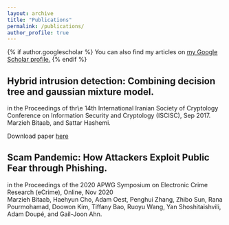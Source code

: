 ```yaml
---
layout: archive
title: "Publications"
permalink: /publications/
author_profile: true
---
```


{% if author.googlescholar %}
  You can also find my articles on <u><a href="{{author.googlescholar}}">my Google Scholar profile</a>.</u>
{% endif %}

## Hybrid intrusion detection: Combining decision tree and gaussian mixture model.
in the Proceedings of thr\e 14th International Iranian Society of Cryptology Conference on Information Security and Cryptology (ISCISC), Sep 2017.   
Marzieh Bitaab, and Sattar Hashemi.

Download paper [here](http://mbitaab.github.io/files/intrusiondetection.pdf)


## Scam Pandemic: How Attackers Exploit Public Fear through Phishing.
in the Proceedings of the 2020 APWG Symposium on Electronic Crime Research (eCrime), Online, Nov 2020   
Marzieh Bitaab, Haehyun Cho, Adam Oest, Penghui Zhang, Zhibo Sun, Rana Pourmohamad, Doowon Kim, Tiffany Bao, Ruoyu Wang, Yan Shoshitaishvili, Adam Doupé, and Gail-Joon Ahn.